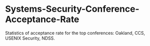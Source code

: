 # Systems-Security-Conference-Acceptance-Rate
Statistics of acceptance rate for the top conferences: Oakland, CCS, USENIX Security, NDSS.
